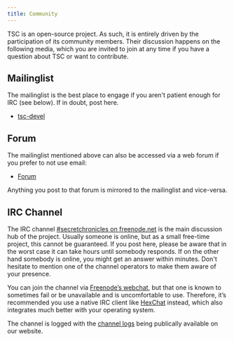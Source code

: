 ```yaml
---
title: Community
---
```


TSC is an open-source project. As such, it is entirely driven by the
participation of its community members. Their discussion happens on
the following media, which you are invited to join at any time if you
have a question about TSC or want to contribute.

Mailinglist
-----------

The mailinglist is the best place to engage if you aren't patient
enough for IRC (see below). If in doubt, post here.

* [tsc-devel](https://lists.secretchronicles.org/postorius/lists/tsc-devel.lists.secretchronicles.org/)

Forum
-----

The mailinglist mentioned above can also be accessed via a web forum
if you prefer to not use email:

* [Forum](https://lists.secretchronicles.org/hyperkitty/list/tsc-devel@lists.secretchronicles.org/)

Anything you post to that forum is mirrored to the mailinglist and vice-versa.

IRC Channel
-----------

The IRC channel [#secretchronicles on
freenode.net](irc://irc.freenode.net/secretchronicles) is the main
discussion hub of the project. Usually someone is online, but as a
small free-time project, this cannot be guaranteed. If you post here,
please be aware that in the worst case it can take hours until
somebody responds. If on the other hand somebody is online, you might
get an answer within minutes. Don't hesitate to mention one of the
channel operators to make them aware of your presence.

You can join the channel via [Freenode’s
webchat](https://webchat.freenode.net/?channels=secretchronicles), but
that one is known to sometimes fail or be unavailable and is
uncomfortable to use. Therefore, it’s recommended you use a native IRC
client like [HexChat](https://hexchat.github.io/) instead, which also
integrates much better with your operating system.

The channel is logged with the [channel
logs](https://chatlogs.secretchronicles.org) being publically
available on our website.

